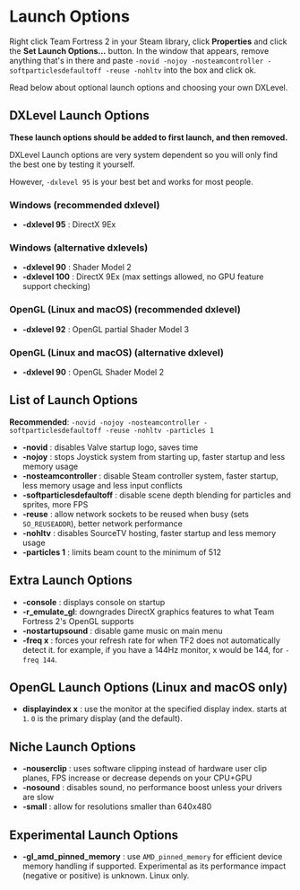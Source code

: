 # Launch Options

Right click Team Fortress 2 in your Steam library, click **Properties** and
click the **Set Launch Options...** button. In the window that appears, remove
anything that's in there and paste
`-novid -nojoy -nosteamcontroller -softparticlesdefaultoff -reuse -nohltv` into
the box and click ok.

Read below about optional launch options and choosing your own DXLevel.

## DXLevel Launch Options
**These launch options should be added to first launch, and then removed.**

DXLevel Launch options are very system dependent so you will only find the best one by testing it yourself.

However, `-dxlevel 95` is your best bet and works for most people.

### Windows (recommended dxlevel)
* **-dxlevel 95** : DirectX 9Ex

### Windows (alternative dxlevels)
* **-dxlevel 90** : Shader Model 2
* **-dxlevel 100** : DirectX 9Ex (max settings allowed, no GPU feature support checking)

### OpenGL (Linux and macOS) (recommended dxlevel)
* **-dxlevel 92** : OpenGL partial Shader Model 3

### OpenGL (Linux and macOS) (alternative dxlevel)
* **-dxlevel 90** : OpenGL Shader Model 2

## List of Launch Options
**Recommended**: `-novid -nojoy -nosteamcontroller -softparticlesdefaultoff -reuse -nohltv -particles 1`

* **-novid** : disables Valve startup logo, saves time
* **-nojoy** : stops Joystick system from starting up, faster startup and less memory usage
* **-nosteamcontroller** : disable Steam controller system, faster startup, less memory usage and less input conflicts
* **-softparticlesdefaultoff** : disable scene depth blending for particles and sprites, more FPS
* **-reuse** :  allow network sockets to be reused when busy (sets `SO_REUSEADDR`), better network performance
* **-nohltv** : disables SourceTV hosting, faster startup and less memory usage
* **-particles 1** : limits beam count to the minimum of 512

## Extra Launch Options
* **-console** : displays console on startup
* **-r_emulate_gl**: downgrades DirectX graphics features to what Team Fortress 2's OpenGL supports
* **-nostartupsound** : disable game music on main menu
* **-freq x** : forces your refresh rate for when TF2 does not automatically detect it. for example, if you have a 144Hz monitor, x would be 144, for `-freq 144`.

## OpenGL Launch Options (Linux and macOS only)
* **displayindex x** : use the monitor at the specified display index. starts at `1`. `0` is the primary display (and the default).

## Niche Launch Options
* **-nouserclip** : uses software clipping instead of hardware user clip planes, FPS increase or decrease depends on your CPU+GPU
* **-nosound** : disables sound, no performance boost unless your drivers are slow
* **-small** : allow for resolutions smaller than 640x480

## Experimental Launch Options
* **-gl_amd_pinned_memory** : use `AMD_pinned_memory` for efficient device memory handling if supported. Experimental as its performance impact (negative or positive) is unknown. Linux only.
